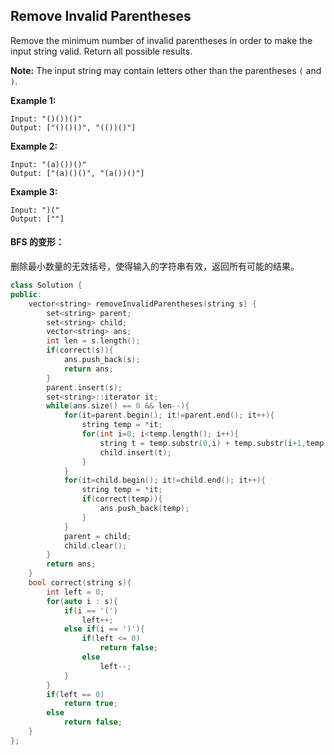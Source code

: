 ## Remove Invalid Parentheses

Remove the minimum number of invalid parentheses in order to make the input string valid. Return all possible results.

**Note:** The input string may contain letters other than the parentheses `(` and `)`.

**Example 1:**

```
Input: "()())()"
Output: ["()()()", "(())()"]
```

**Example 2:**

```
Input: "(a)())()"
Output: ["(a)()()", "(a())()"]
```

**Example 3:**

```
Input: ")("
Output: [""]
```

#### BFS 的变形：

删除最小数量的无效括号，使得输入的字符串有效，返回所有可能的结果。

```c++
class Solution {
public:
    vector<string> removeInvalidParentheses(string s) {
        set<string> parent;
        set<string> child;
        vector<string> ans;
        int len = s.length();
        if(correct(s)){
            ans.push_back(s);
            return ans;
        }
        parent.insert(s);
        set<string>::iterator it;
        while(ans.size() == 0 && len--){
            for(it=parent.begin(); it!=parent.end(); it++){
                string temp = *it;
                for(int i=0; i<temp.length(); i++){
                    string t = temp.substr(0,i) + temp.substr(i+1,temp.length()-i-1);
                    child.insert(t);
                }
            }
            for(it=child.begin(); it!=child.end(); it++){
                string temp = *it;
                if(correct(temp)){
                    ans.push_back(temp);
                }
            }
            parent = child;
            child.clear();
        }
        return ans;
    }
    bool correct(string s){
        int left = 0;
        for(auto i : s){
            if(i == '(')
                left++;
            else if(i == ')'){
                if(left <= 0)
                    return false;
                else
                    left--;
            }
        }
        if(left == 0)
            return true;
        else
            return false;
    }
};
```

